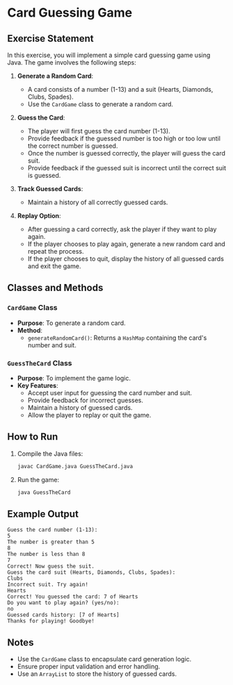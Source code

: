 # Card Guessing Game

## Exercise Statement

In this exercise, you will implement a simple card guessing game using Java. The game involves the following steps:

1. **Generate a Random Card**:
   - A card consists of a number (1-13) and a suit (Hearts, Diamonds, Clubs, Spades).
   - Use the `CardGame` class to generate a random card.

2. **Guess the Card**:
   - The player will first guess the card number (1-13).
   - Provide feedback if the guessed number is too high or too low until the correct number is guessed.
   - Once the number is guessed correctly, the player will guess the card suit.
   - Provide feedback if the guessed suit is incorrect until the correct suit is guessed.

3. **Track Guessed Cards**:
   - Maintain a history of all correctly guessed cards.

4. **Replay Option**:
   - After guessing a card correctly, ask the player if they want to play again.
   - If the player chooses to play again, generate a new random card and repeat the process.
   - If the player chooses to quit, display the history of all guessed cards and exit the game.

## Classes and Methods

### `CardGame` Class
- **Purpose**: To generate a random card.
- **Method**:
  - `generateRandomCard()`: Returns a `HashMap` containing the card's number and suit.

### `GuessTheCard` Class
- **Purpose**: To implement the game logic.
- **Key Features**:
  - Accept user input for guessing the card number and suit.
  - Provide feedback for incorrect guesses.
  - Maintain a history of guessed cards.
  - Allow the player to replay or quit the game.

## How to Run
1. Compile the Java files:
   ```bash
   javac CardGame.java GuessTheCard.java
   ```
2. Run the game:
   ```bash
   java GuessTheCard
   ```

## Example Output
```
Guess the card number (1-13): 
5
The number is greater than 5
8
The number is less than 8
7
Correct! Now guess the suit.
Guess the card suit (Hearts, Diamonds, Clubs, Spades): 
Clubs
Incorrect suit. Try again!
Hearts
Correct! You guessed the card: 7 of Hearts
Do you want to play again? (yes/no): 
no
Guessed cards history: [7 of Hearts]
Thanks for playing! Goodbye!
```

## Notes
- Use the `CardGame` class to encapsulate card generation logic.
- Ensure proper input validation and error handling.
- Use an `ArrayList` to store the history of guessed cards.
